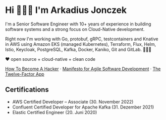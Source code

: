 # Hi 🙋🏻‍♂️ I'm Arkadius Jonczek

I'm a Senior Software Engineer with 10+ years of experience in building software systems and a strong focus on Cloud-Native development.

Right now I'm working with Go, protobuf, gRPC, testcontainers and Knative in AWS using Amazon EKS (managed Kubernetes), Terraform, Flux, Helm, Istio, Keycloak, PostgreSQL, Kafka, Docker, Kaniko, Git and GitLab. 👨🏻‍💻

❤️ open source + cloud-native + clean code

[How To Become A Hacker](http://catb.org/~esr/faqs/hacker-howto.html) · [Manifesto for Agile Software Development](https://agilemanifesto.org/) · [The Twelve-Factor App](https://12factor.net/)

## Certifications

- AWS Certified Developer – Associate (30. November 2022)
- Confluent Certified Developer for Apache Kafka (31. Dezember 2021)
- Elastic Certified Engineer (20. Juni 2020)

<!--
**arkadiusjonczek/arkadiusjonczek** is a ✨ _special_ ✨ repository because its `README.md` (this file) appears on your GitHub profile.

Here are some ideas to get you started:

- 🔭 I’m currently working on ...
- 🌱 I’m currently learning ...
- 👯 I’m looking to collaborate on ...
- 🤔 I’m looking for help with ...
- 💬 Ask me about ...
- 📫 How to reach me: ...
- 😄 Pronouns: ...
- ⚡ Fun fact: ...
-->
